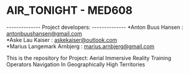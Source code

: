 # AIR_TONIGHT - MED608
-------------- Project developers: --------------
*Anton Buus Hansen		:	antonbuushansen@gmail.com	
*Aske Lau Kaiser			:	askekaiser@outlook.com		
*Marius Langemark Arnbjerg	:	marius.arnbjerg@gmail.com	


This is the repository for Project: Aerial Immersive Reality Training Operators Navigation In Geographically High Territories
